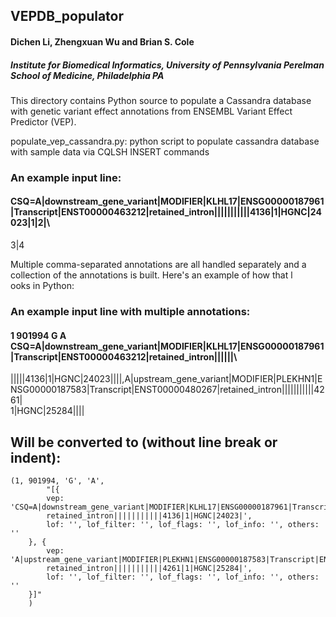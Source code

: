 ## VEPDB_populator
####  Dichen Li, Zhengxuan Wu and Brian S. Cole
##### Institute for Biomedical Informatics, University of Pennsylvania Perelman School of Medicine, Philadelphia PA

This directory contains Python source to populate a Cassandra database with genetic variant effect annotations from ENSEMBL Variant Effect Predictor (VEP).

populate_vep_cassandra.py: python script to populate cassandra database with sample data via CQLSH INSERT commands

### An example input line:

#### CSQ=A|downstream_gene_variant|MODIFIER|KLHL17|ENSG00000187961|Transcript|ENST00000463212|retained_intron|||||||||||4136|1|HGNC|24023|1|2|\
3|4

Multiple comma-separated annotations are all handled separately and a collection of the annotations is built.  Here's an example of how that l\
ooks in Python:

### An example input line with multiple annotations:
#### 1  901994  G       A       CSQ=A|downstream_gene_variant|MODIFIER|KLHL17|ENSG00000187961|Transcript|ENST00000463212|retained_intron||||||\
|||||4136|1|HGNC|24023||||,A|upstream_gene_variant|MODIFIER|PLEKHN1|ENSG00000187583|Transcript|ENST00000480267|retained_intron|||||||||||4261|\
1|HGNC|25284||||

## Will be converted to (without line break or indent):
    (1, 901994, 'G', 'A',
            "[{
            vep: 'CSQ=A|downstream_gene_variant|MODIFIER|KLHL17|ENSG00000187961|Transcript|ENST00000463212|
            retained_intron|||||||||||4136|1|HGNC|24023|',
            lof: '', lof_filter: '', lof_flags: '', lof_info: '', others: ''
        }, {
            vep: 'A|upstream_gene_variant|MODIFIER|PLEKHN1|ENSG00000187583|Transcript|ENST00000480267|
            retained_intron|||||||||||4261|1|HGNC|25284|',
            lof: '', lof_filter: '', lof_flags: '', lof_info: '', others: ''
        }]"
	    )

